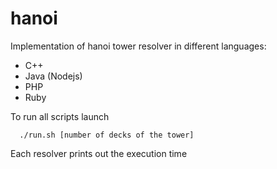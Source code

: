 hanoi
=======

Implementation of hanoi tower resolver in different languages:
* C++
* Java (Nodejs)
* PHP
* Ruby

To run all scripts launch
```
  ./run.sh [number of decks of the tower]
```

Each resolver prints out the execution time
